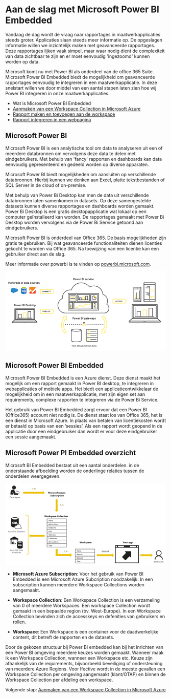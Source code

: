 [Aanmaken van een Workspace Collection in Microsoft Azure]:/create-workspace-collection.md
[Rapport maken en toevoegen aan de workspace]:/create-add-report.md
[Rapport integreren in een webpagina]: /integrate-report.md
[Wat is Microsoft Power BI Embedded]: /README.md

# Aan de slag met Microsoft Power BI Embedded

Vandaag de dag wordt de vraag naar rapportages in  maatwerkapplicaties steeds groter. Applicaties slaan steeds meer informatie op. De opgeslagen informatie willen we inzichtelijk maken met geavanceerde rapportages. Deze rapportages lijken vaak simpel, maar waar nodig dient de complexiteit van data zichtbaar te zijn en er moet eenvoudig 'ingezoomd' kunnen worden op data. 

Microsoft komt nu met Power BI als onderdeel van de office 365 Suite. Microsoft Power BI Embedded biedt de mogelijkheid om geavanceerde rapportages eenvoudig te integreren in een maatwerkapplicatie. In deze snelstart willen we door middel van een aantal stapen laten zien hoe wij Power BI integreren in onze maatwerkapplicaties.

* Wat is Microsoft Power BI Embedded
* [Aanmaken van een Workspace Collection in Microsoft Azure]
* [Rapport maken en toevoegen aan de workspace]
* [Rapport integreren in een webpagina]

## Microsoft Power BI
Microsoft Power BI is een analytische tool om data te analyseren uit een of meerdere databronnen om vervolgens deze data te delen met eindgebruikers. Met behulp van 'fancy' rapporten en dashboards kan data eenvoudig gepresenteerd en gedeeld worden op diverse apparaten. 

Microsoft Power BI biedt mogelijkheden om aansluiten op verschillende databronnen. Hierbij kunnen we denken aan Excel, platte tekstbestanden of SQL Server in de cloud of on-premise.

Met behulp van Power Bi Desktop kan men de data uit verschillende databronnen laten samenkomen in datasets. Op deze samengestelde datasets kunnen diverse rapportages en dashboards worden gemaakt. Power Bi Desktop is een gratis desktopapplicatie wat lokaal op een computer geïnstalleerd kan worden. De rapportages gemaakt met Power Bi Desktop worden vervolgens via de Power Bi Service getoond aan eindgebruikers. 

Microsoft Power BI is onderdeel van Office 365. De basis mogelijkheden zijn gratis te gebruiken. Bij wat geavanceerde functionaliteiten dienen licenties gekocht te worden via Office 365. Na toewijzing van een licentie kan een gebruiker direct aan de slag.

Meer informatie over powerbi is te vinden op [powerbi.microsoft.com](https://powerbi.microsoft.com/en-us/what-is-power-bi/  "https://powerbi.microsoft.com/en-us/what-is-power-bi/").

![Overview](/content/ife-power-bi-overview.png "Overzicht van Power BI")

## Microsoft Power BI Embedded
Microsoft Power BI Embedded is een Azure dienst. Deze dienst maakt het mogelijk om een rapport gemaakt in Power BI desktop, te integreren in webapplicaties of mobiele apps. Het biedt een applicatieontwikkelaar de mogelijkheid om in een maatwerkapplicatie, met zijn eigen set aan requirements, complexe rapporten te integreren via de Power Bi Service.

Het gebruik van Power BI Embedded zorgt ervoor dat een Power BI (Office365) account niet nodig is. De dienst staat los van Office 365, het is een dienst in Microsoft Azure. In plaats van betalen van licentiekosten wordt er betaald op basis van een ‘sessies’. Als een rapport wordt geopend in de applicatie door een eindgebruiker dan wordt er voor deze eindgebruiker een sessie aangemaakt. 

## Microsoft Power PI Embedded overzicht
Microsoft BI Embedded bestaat uit een aantal onderdelen. in de onderstaande afbeelding worden de onderlinge relaties tussen de onderdelen weergegeven. 

![Overview Embedded](/content/ife-power-bi-embedded-overview.png "Overzicht van Power BI Embedded")

* **Microsoft Azure Subscription**: Voor het gebruik van Power BI Embedded is een Microsoft Azure Subcription noodzakelijk. In een subscription kunnen meerdere Workspace Collections worden aangemaakt.

* **Workspace Collection**: Een Workspace Collection is een verzameling van 0 of meerdere Workspaces. Een workspace Collection wordt gemaakt in een bepaalde region (bv. West-Europe). In een Workspace Collection bevinden zich de accesskeys en defenities van gebruikers en rollen. 

* **Workspace**: Een Workspace is een container voor de daadwerkelijke content, dit betreft de rapporten en de datasets. 

Door de gekozen structuur bij Power BI embedded kan bij het inrichten van een Power BI omgeving meerdere keuzes worden gemaakt. Wanneer maak ik een Workspace Collection, wanneer een Workspace etc. Keuze zijn afhankelijk van de requirements, bijvoorbeeld beveiliging of ondersteuning van meerdere Azure Regions. 
Voor Ifective wordt in de meeste gevallen een Workspace Collection per omgeving aangemaakt (klant/OTAP) en binnen de Workspace Collection per afdeling een workspace.

Volgende stap: [Aanmaken van een Workspace Collection in Microsoft Azure] 